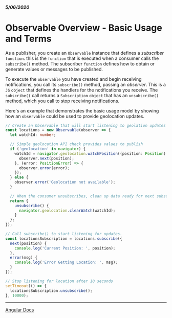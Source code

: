 ##### 5/06/2020
# Observable Overview - Basic Usage and Terms
As a publisher, you create an `Observable` instance that defines a _subscriber_ `function`.  this is the `function` that is executed when a consumer calls the `subscribe()` method.  The subscriber `function` defines how to obtain or generate values or messages to be published.

To execute the `observable` you have created and begin receiving notifications, you call its `subscribe()` method, passing an _observer_.  This is a `JS` `object` that defines the handlers for the notifications you receive.  The `subscribe()` call returns a `Subscription` `object` that has an `unsubscribe()` method, which you call to stop receiving notifications.

Here's an example that demonstrates the basic usage model by showing how an `observable` could be used to provide geolocation updates.

```ts
// Create an Observable that will start listening to geolation updates when a consumer subscribes
const locations = new Observable(observer => {
  let watchId: number;

  // Simple geolocation API check provides values to publish
  if ('geolocation' in navigator) {
    watchId = navigator.geolocation.watchPosition((position: Position) => {
      observer.next(position);
    }, (error: PositionError) => {
      observer.error(error);
    });
  } else {
    observer.error('Geolocation not available');
  }

  // When the consumer unsubscribes, clean up data ready for next subscription.
  return {
    unsubscribe() {
      navigator.geolocation.clearWatch(watchId);
    }
  };
});

// Call subscribe() to start listening for updates.
const locationsSubscription = locations.subscribe({
  next(position) {
    console.log('Current Position: ', position);
  },
  error(msg) {
    console.log('Error Getting Location: ', msg);
  }
});

// Stop listening for location after 10 seconds
setTimeout(() => {
  locationsSubscription.unsubscribe();
}, 10000);
```

---

[Angular Docs](https://angular.io/guide/observables#basic-usage-and-terms)